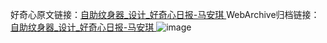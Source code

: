 好奇心原文链接：[自助纹身器_设计_好奇心日报-马安琪 ](https://www.qdaily.com/articles/11656.html)
WebArchive归档链接：[自助纹身器_设计_好奇心日报-马安琪 ](http://web.archive.org/web/20170122213815/http://www.qdaily.com:80/articles/11656.html)
![image](http://ww3.sinaimg.cn/large/007d5XDply1g3wafp7buyj30u03i8134)